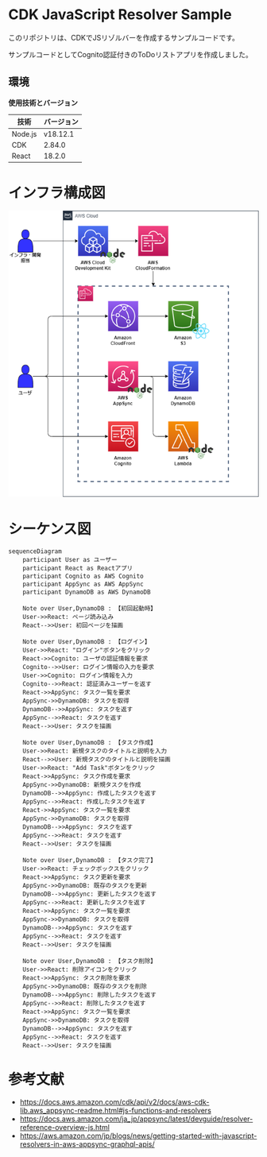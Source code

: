 # CDK JavaScript Resolver Sample
このリポジトリは、CDKでJSリゾルバーを作成するサンプルコードです。

サンプルコードとしてCognito認証付きのToDoリストアプリを作成しました。

## 環境

**使用技術とバージョン**

| 技術 | バージョン |
| --- | --- |
| Node.js | v18.12.1 |
| CDK | 2.84.0 |
| React | 18.2.0 |

# インフラ構成図

![](./img/infrastructure.drawio.png)

# シーケンス図

```mermaid
sequenceDiagram
    participant User as ユーザー
    participant React as Reactアプリ
    participant Cognito as AWS Cognito
    participant AppSync as AWS AppSync
    participant DynamoDB as AWS DynamoDB

    Note over User,DynamoDB : 【初回起動時】
    User->>React: ページ読み込み
    React-->>User: 初回ページを描画
    
    Note over User,DynamoDB : 【ログイン】
    User->>React: "ログイン"ボタンをクリック
    React->>Cognito: ユーザの認証情報を要求
    Cognito-->>User: ログイン情報の入力を要求
    User->>Cognito: ログイン情報を入力
    Cognito-->>React: 認証済みユーザーを返す
    React->>AppSync: タスク一覧を要求
    AppSync->>DynamoDB: タスクを取得
    DynamoDB-->>AppSync: タスクを返す
    AppSync-->>React: タスクを返す
    React-->>User: タスクを描画

    Note over User,DynamoDB : 【タスク作成】
    User->>React: 新規タスクのタイトルと説明を入力
    React-->>User: 新規タスクのタイトルと説明を描画
    User->>React: "Add Task"ボタンをクリック
    React->>AppSync: タスク作成を要求
    AppSync->>DynamoDB: 新規タスクを作成
    DynamoDB-->>AppSync: 作成したタスクを返す
    AppSync-->>React: 作成したタスクを返す
    React->>AppSync: タスク一覧を要求
    AppSync->>DynamoDB: タスクを取得
    DynamoDB-->>AppSync: タスクを返す
    AppSync-->>React: タスクを返す
    React-->>User: タスクを描画

    Note over User,DynamoDB : 【タスク完了】
    User->>React: チェックボックスをクリック
    React->>AppSync: タスク更新を要求
    AppSync->>DynamoDB: 既存のタスクを更新
    DynamoDB-->>AppSync: 更新したタスクを返す
    AppSync-->>React: 更新したタスクを返す
    React->>AppSync: タスク一覧を要求
    AppSync->>DynamoDB: タスクを取得
    DynamoDB-->>AppSync: タスクを返す
    AppSync-->>React: タスクを返す
    React-->>User: タスクを描画

    Note over User,DynamoDB : 【タスク削除】
    User->>React: 削除アイコンをクリック
    React->>AppSync: タスク削除を要求
    AppSync->>DynamoDB: 既存のタスクを削除
    DynamoDB-->>AppSync: 削除したタスクを返す
    AppSync-->>React: 削除したタスクを返す
    React->>AppSync: タスク一覧を要求
    AppSync->>DynamoDB: タスクを取得
    DynamoDB-->>AppSync: タスクを返す
    AppSync-->>React: タスクを返す
    React-->>User: タスクを描画
```

# 参考文献
- https://docs.aws.amazon.com/cdk/api/v2/docs/aws-cdk-lib.aws_appsync-readme.html#js-functions-and-resolvers
- https://docs.aws.amazon.com/ja_jp/appsync/latest/devguide/resolver-reference-overview-js.html
- https://aws.amazon.com/jp/blogs/news/getting-started-with-javascript-resolvers-in-aws-appsync-graphql-apis/


